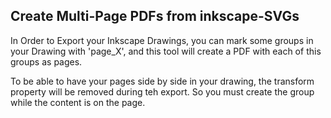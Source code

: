 ## Create Multi-Page PDFs from inkscape-SVGs

In Order to Export your Inkscape Drawings, you can mark some groups in your 
Drawing with 'page_X', and this tool will create a PDF with each of this
groups as pages.

To be able to have your pages side by side in your drawing, the transform
property will be removed during teh export. So you must create the group
while the content is on the page.

